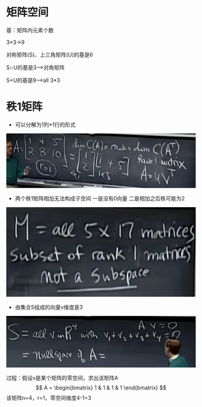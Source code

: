 # 矩阵空间

基：矩阵内元素个数

3*3->9

对称矩阵(S)、上三角矩阵(U)的基是6

S$\cap$U的基是3-->对角矩阵

S+U的基是9-->all 3*3

# 秩1矩阵

- 可以分解为1列*1行的形式

![image-20230321143037377](images/image-20230321143037377.png)

- 两个秩1矩阵相加无法构成子空间 一是没有0向量 二是相加之后秩可能为2

![image-20230321143646914](images/image-20230321143646914.png)

- 由集合S组成的向量v维度是3

![image-20230321144104682](images/image-20230321144104682.png)

过程：假设v是某个矩阵的零空间，求出该矩阵A
$$
A = \begin{bmatrix}
1 & 1 & 1 & 1
\end{bmatrix}
$$
该矩阵n=4，r=1，零空间维度4-1=3